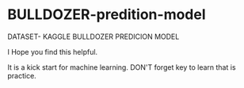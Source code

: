 # BULLDOZER-predition-model
DATASET- KAGGLE
BULLDOZER PREDICION MODEL

I Hope you find this helpful.

It is a kick start for machine learning.
DON'T forget key to learn that is practice.
